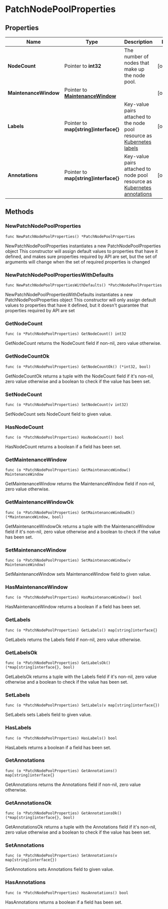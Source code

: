 # PatchNodePoolProperties

## Properties

|Name | Type | Description | Notes|
|------------ | ------------- | ------------- | -------------|
|**NodeCount** | Pointer to **int32** | The number of nodes that make up the node pool.  | [optional] |
|**MaintenanceWindow** | Pointer to [**MaintenanceWindow**](MaintenanceWindow.md) |  | [optional] |
|**Labels** | Pointer to **map[string]interface{}** | Key-value pairs attached to the node pool resource as [Kubernetes labels](https://kubernetes.io/docs/concepts/overview/working-with-objects/labels/)  | [optional] |
|**Annotations** | Pointer to **map[string]interface{}** | Key-value pairs attached to node pool resource as [Kubernetes annotations](https://kubernetes.io/docs/concepts/overview/working-with-objects/annotations/)  | [optional] |

## Methods

### NewPatchNodePoolProperties

`func NewPatchNodePoolProperties() *PatchNodePoolProperties`

NewPatchNodePoolProperties instantiates a new PatchNodePoolProperties object
This constructor will assign default values to properties that have it defined,
and makes sure properties required by API are set, but the set of arguments
will change when the set of required properties is changed

### NewPatchNodePoolPropertiesWithDefaults

`func NewPatchNodePoolPropertiesWithDefaults() *PatchNodePoolProperties`

NewPatchNodePoolPropertiesWithDefaults instantiates a new PatchNodePoolProperties object
This constructor will only assign default values to properties that have it defined,
but it doesn't guarantee that properties required by API are set

### GetNodeCount

`func (o *PatchNodePoolProperties) GetNodeCount() int32`

GetNodeCount returns the NodeCount field if non-nil, zero value otherwise.

### GetNodeCountOk

`func (o *PatchNodePoolProperties) GetNodeCountOk() (*int32, bool)`

GetNodeCountOk returns a tuple with the NodeCount field if it's non-nil, zero value otherwise
and a boolean to check if the value has been set.

### SetNodeCount

`func (o *PatchNodePoolProperties) SetNodeCount(v int32)`

SetNodeCount sets NodeCount field to given value.

### HasNodeCount

`func (o *PatchNodePoolProperties) HasNodeCount() bool`

HasNodeCount returns a boolean if a field has been set.

### GetMaintenanceWindow

`func (o *PatchNodePoolProperties) GetMaintenanceWindow() MaintenanceWindow`

GetMaintenanceWindow returns the MaintenanceWindow field if non-nil, zero value otherwise.

### GetMaintenanceWindowOk

`func (o *PatchNodePoolProperties) GetMaintenanceWindowOk() (*MaintenanceWindow, bool)`

GetMaintenanceWindowOk returns a tuple with the MaintenanceWindow field if it's non-nil, zero value otherwise
and a boolean to check if the value has been set.

### SetMaintenanceWindow

`func (o *PatchNodePoolProperties) SetMaintenanceWindow(v MaintenanceWindow)`

SetMaintenanceWindow sets MaintenanceWindow field to given value.

### HasMaintenanceWindow

`func (o *PatchNodePoolProperties) HasMaintenanceWindow() bool`

HasMaintenanceWindow returns a boolean if a field has been set.

### GetLabels

`func (o *PatchNodePoolProperties) GetLabels() map[string]interface{}`

GetLabels returns the Labels field if non-nil, zero value otherwise.

### GetLabelsOk

`func (o *PatchNodePoolProperties) GetLabelsOk() (*map[string]interface{}, bool)`

GetLabelsOk returns a tuple with the Labels field if it's non-nil, zero value otherwise
and a boolean to check if the value has been set.

### SetLabels

`func (o *PatchNodePoolProperties) SetLabels(v map[string]interface{})`

SetLabels sets Labels field to given value.

### HasLabels

`func (o *PatchNodePoolProperties) HasLabels() bool`

HasLabels returns a boolean if a field has been set.

### GetAnnotations

`func (o *PatchNodePoolProperties) GetAnnotations() map[string]interface{}`

GetAnnotations returns the Annotations field if non-nil, zero value otherwise.

### GetAnnotationsOk

`func (o *PatchNodePoolProperties) GetAnnotationsOk() (*map[string]interface{}, bool)`

GetAnnotationsOk returns a tuple with the Annotations field if it's non-nil, zero value otherwise
and a boolean to check if the value has been set.

### SetAnnotations

`func (o *PatchNodePoolProperties) SetAnnotations(v map[string]interface{})`

SetAnnotations sets Annotations field to given value.

### HasAnnotations

`func (o *PatchNodePoolProperties) HasAnnotations() bool`

HasAnnotations returns a boolean if a field has been set.


